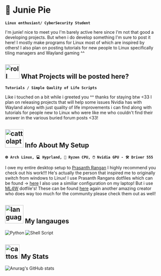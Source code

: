 #  🌺 Junie Pie 






**`Linux enthusiast/ CyberSecurity Student`**

I'm junie! nice to meet you I'm barely active here since I'm not that good a developing projects. But when i do develop something I'm sure to post it here! I mostly make programs for Linux most of which are inspired by others! I also plan on posting tutorials for new people to Linux specifically tiling managers and Wayland gaming ^^ 

## <img src="https://github.com/user-attachments/assets/21cf3f72-4a3d-4e3a-971f-f915d868782e" alt="roll" width="47" /> What Projects will be posted here? 

**`Tutorials / Simple Qaulity of Life Scripts`**

Like i touched on a bit while i greeted you ^^ thanks for staying btw <33 I plan on releasing projects that will help some issues Nvidia has with Wayland along with just quality of life improvements i can find along with tutorials for people new to Linux who were like me who couldn't find their answer in the various buried forum posts <33!

##  <img src="https://github.com/user-attachments/assets/f6bbd42c-bc15-4aef-b22b-d09a764da958" alt="cattolaptop" width="60" /> Info About My Setup
**`🌐 Arch Linux, 💻 Hyprland, 📡 Ryzen CPU, 🖱️ Nvidia GPU - 🛠️ Driver 555 `**

I owe my entire desktop setup to [Prasanth Rangan](https://www.github.com/prasanthrangan) I highly recommend you check out his work!!! He's actually the person that inspired me to originally switch from windows to Linux! I use Prasanth Rangans dotfiles which can be found -> [here](https://github.com/prasanthrangan/hyprdots) I also use a similiar configuration on my laptop! But i use [ML4W](https://github.com/mylinuxforwork) dotfile's! These can be found [here](https://github.com/mylinuxforwork/dotfiles) again another amazing creator who does way too much for the community please check them out as well! 

##  <img src="https://github.com/user-attachments/assets/2b6d36ff-bc0d-4f44-bf58-b81a090fd07c" alt="languages" height="60" /> My langauges
 ![Python](https://img.shields.io/badge/python-3670A0?style=for-the-badge&logo=python&logoColor=ffdd54) ![Shell Script](https://img.shields.io/badge/shell_script-%23121011.svg?style=for-the-badge&logo=gnu-bash&logoColor=white)

## <img src="https://github.com/user-attachments/assets/c5c0452e-1f4e-4a05-affe-0f86eba44101" alt="cattostats" height="47" /> My Stats


![Anurag's GitHub stats](https://github-readme-stats.vercel.app/api?username=juniepi&show_icons=true&theme=tokyonight)
